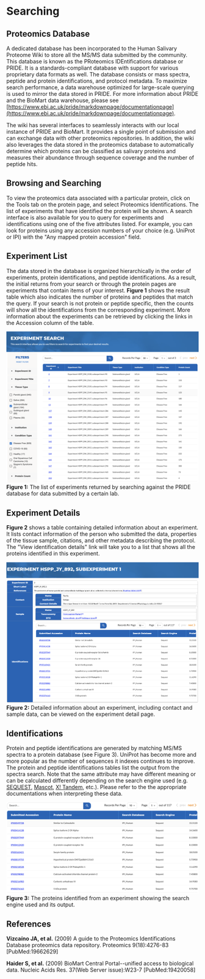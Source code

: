 # Searching

## Proteomics Database

A dedicated database has been incorporated to the Human Salivary Proteome Wiki to store all the MS/MS data submitted by the community. This database is known as the PRoteomics IDEntifications database or PRIDE. It is a standards-compliant database with support for various proprietary data formats as well. The database consists or mass spectra, peptide and protein identifications, and protocol metadata. To maximize search performance, a data warehouse optimized for large-scale querying is used to mirror the data stored in PRIDE. For more information about PRIDE and the BioMart data warehouse, please see [https://www.ebi.ac.uk/pride/markdownpage/documentationpage](https://www.ebi.ac.uk/pride/markdownpage/documentationpage).

The wiki has several interfaces to seamlessly interacts with our local instance of PRIDE and BioMart. It provides a single point of submission and can exchange data with other proteomics repositories. In addition, the wiki also leverages the data stored in the proteomics database to automatically determine which proteins can be classified as salivary proteins and measures their abundance through sequence coverage and the number of peptide hits.

## Browsing and Searching

To view the proteomics data associated with a particular protein, click on the Tools tab on the protein page, and select Proteomics Identifications. The list of experiments that have identified the protein will be shown. A search interface is also available for you to query for experiments and identifications using one of the five attributes listed. For example, you can look for proteins using any accession numbers of your choice (e.g. UniProt or IPI) with the "Any mapped protein accession" field.

## Experiment List

The data stored in the database is organized hierarchically in the order of experiments, protein identifications, and peptide identifications. As a result, the initial returns from your search or through the protein pages are experiments that contain items of your interest. **Figure 1** shows the result table which also indicates the number of proteins and peptides that match the query. If your search is not protein or peptide specific, then the counts will show all the identifications from the corresponding experiment. More information about the experiments can be retrieved by clicking the links in the Accession column of the table.

![Experiment List](./img/search/experiment-search.png)
<br>
**Figure 1:** The list of experiments returned by searching against the PRIDE database for data submitted by a certain lab.

## Experiment Details

**Figure 2** shows a table containing detailed information about an experiment. It lists contact information of the person who submitted the data, properties of the tissue sample, citations, and other metadata describing the protocol. The "View identification details" link will take you to a list that shows all the proteins identified in this experiment.

![Experiment Details](./img/experiments/experiment-details.png)
<br>
**Figure 2:** Detailed information about an experiment, including contact and sample data, can be viewed on the experiment detail page.

## Identifications

Protein and peptide identifications are generated by matching MS/MS spectra to a protein database (see Figure 3). UniProt has become more and more popular as the number of sequences it indexes continues to improve. The protein and peptide identifications tables list the output from the spectra search. Note that the same attribute may have different meaning or can be calculated differently depending on the search engine used (e.g. [SEQUEST](http://fields.scripps.edu/yates/wp/?page_id=17), [Mascot](http://www.matrixscience.com/), [X! Tandem](https://www.thegpm.org/TANDEM/index.html), etc.). Please refer to the the appropriate documentations when interpreting these data.

![Experiment Identifications](./img/experiments/experiment-identifications.png)
<br>
**Figure 3:** The proteins identified from an experiment showing the search engine used and its output.

## References

**Vizcaíno JA, et al.** (2009) A guide to the Proteomics Identifications Database proteomics data repository. Proteomics 9(18):4276-83 [PubMed:19662629]

**Haider S, et al.** (2009) BioMart Central Portal--unified access to biological data. Nucleic Acids Res. 37(Web Server issue):W23-7 [PubMed:19420058]
